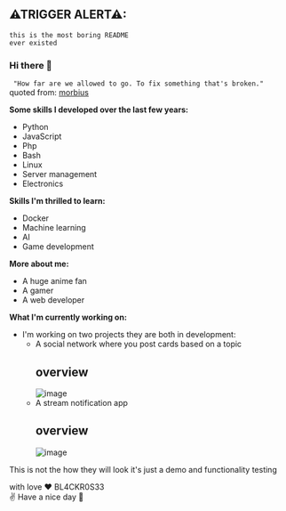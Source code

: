 ## ⚠TRIGGER ALERT⚠: 
    this is the most boring README
    ever existed


### Hi there 👋

` "How far are we allowed to go. To fix something that's broken."` quoted from: [morbius](https://youtu.be/jLMBLuGJTsA)


**Some skills I developed over the last few years:**
  - Python
  - JavaScript
  - Php
  - Bash
  - Linux
  - Server management
  - Electronics

**Skills I'm thrilled to learn:**
  - Docker
  - Machine learning 
  - AI
  - Game development

**More about me:**
  - A huge anime fan
  - A gamer
  - A web developer

**What I'm currently working on:**
  - I'm working on two projects they are both in development:
    -  A social network where you post cards based on a topic
          ## overview
          ![image](https://user-images.githubusercontent.com/33515363/122455617-e1875780-cfac-11eb-8cd7-b32ff0c3fb41.png)
    -  A stream notification app
          ## overview
          ![image](https://user-images.githubusercontent.com/33515363/122456690-2233a080-cfae-11eb-9c19-a4aa89e6e8bf.png)

   This is not the how they will look it's just a demo and functionality testing
   
with love ❤️ BL4CKR0S33   
✌️ Have a nice day 👋 
